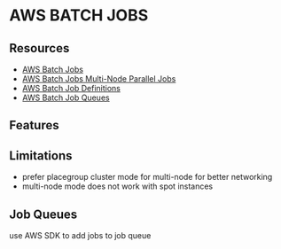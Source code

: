 # AWS BATCH JOBS

## Resources

- [AWS Batch Jobs](https://docs.aws.amazon.com/batch/latest/userguide/jobs.html)
- [AWS Batch Jobs Multi-Node Parallel Jobs](https://docs.aws.amazon.com/batch/latest/userguide/multi-node-parallel-jobs.html)
- [AWS Batch Job Definitions](https://docs.aws.amazon.com/batch/latest/userguide/job_definitions.html)
- [AWS Batch Job Queues](https://docs.aws.amazon.com/batch/latest/userguide/job_queues.html)

## Features


## Limitations

- prefer placegroup cluster mode for multi-node for better networking
- multi-node mode does not work with spot instances

## Job Queues

use AWS SDK to add jobs to job queue